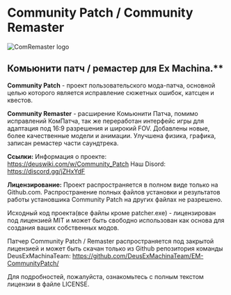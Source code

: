 # Community Patch / Community Remaster

![ComRemaster logo](https://user-images.githubusercontent.com/79088546/131580573-2317e340-0b21-4a64-91fb-bf0f7c57f7c6.png)

## Комьюнити патч / ремастер для Ex Machina.**
**Community Patch** - проект пользовательского мода-патча, основной целью которого является исправление сюжетных ошибок, катсцен и квестов.

**Community Remaster** - расширение Комьюнити Патча, помимо исправлений КомПатча, так же переработан интерфейс игры для адаптация под 16:9 разрешения и широкий FOV. Добавлены новые, более качественные модели и анимации. Улучшена физика, графика, записан ремастер части саундтрека.

**Ссылки:**
Информация о проекте: https://deuswiki.com/w/Community_Patch
Наш Disord: https://discord.gg/jZHxYdF

**Лицензирование:**
Проект распространяется в полном виде только на Github.com.
Распространение полных файлов установки и результатов работы установшика Community Patch на других файлах не разрешено.

Исходный код проекта(все файлы кроме patcher.exe) - лицензирован под лицензией MIT и может быть свободно использован как основа для создания ваших собственных модов.

Патчер Community Patch / Remaster распространяется под закрытой лицензией и может быть скачан только из Github репозитория команды DeusExMachinaTeam:
https://github.com/DeusExMachinaTeam/EM-CommunityPatch/

Для подробностей, пожалуйста, ознакомьтесь с полным текстом лицензии в файле LICENSE.
